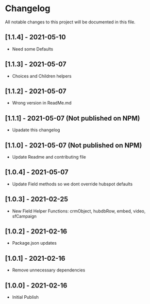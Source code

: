 # Changelog

All notable changes to this project will be documented in this file.

## [1.1.4] - 2021-05-10
- Need some Defaults
 
## [1.1.3] - 2021-05-07
- Choices and Children helpers
 
## [1.1.2] - 2021-05-07
- Wrong version in ReadMe.md

## [1.1.1] - 2021-05-07 (Not published on NPM)
- Upadate this changelog

## [1.1.0] - 2021-05-07 (Not published on NPM)
- Update Readme and contributing file

## [1.0.4] - 2021-05-07
- Update Field methods so we dont override hubspot defaults

## [1.0.3] - 2021-02-25
- New Field Helper Functions: crmObject, hubdbRow, embed, video, sfCampaign

## [1.0.2] - 2021-02-16
- Package.json updates

## [1.0.1] - 2021-02-16
- Remove unnecessary dependencies

## [1.0.0] - 2021-02-16
- Initial Publish
